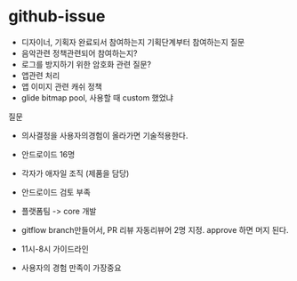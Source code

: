 # github-issue

- 디자이너, 기획자 완료되서 참여하는지
  기획단계부터 참여하는지 질문
- 음악관련 정책관련되어 참여하는지? 
- 로그를 방지하기 위한 암호화 관련 질문?
- 앱관련 처리
- 앱 이미지 관련 캐쉬 정책
- glide bitmap pool, 사용할 때 custom 했었냐

질문
- 의사결정을 사용자의경험이 올라가면 기술적용한다.

- 안드로이드 16명
- 각자가 애자일 조직 (제품을 담당)
- 안드로이드 검토 부족
- 플랫폼팀 -> core 개발
- gitflow branch만들어서, PR 리뷰 자동리뷰어 2명 지정.
  approve 하면 머지 된다.
- 11시-8시 가이드라인
- 사용자의 경험 만족이 가장중요
